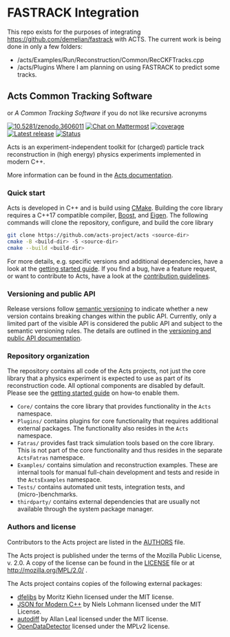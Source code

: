 # FASTRACK Integration

This repo exists for the purposes of integrating https://github.com/demelian/fastrack with ACTS. The current work is being done in only a few folders:
- /acts/Examples/Run/Reconstruction/Common/RecCKFTracks.cpp
- /acts/Plugins
Where I am planning on using FASTRACK to predict some tracks.

## Acts Common Tracking Software

or *A Common Tracking Software* if you do not like recursive acronyms

[![10.5281/zenodo.3606011](https://badgen.net/badge/DOI/10.5281%2Fzenodo.3606011/blue)](https://doi.org/10.5281/zenodo.3606011)
[![Chat on Mattermost](https://badgen.net/badge/chat/on%20mattermost/cyan)](https://mattermost.web.cern.ch/acts/)
[![coverage](https://badgen.net/codecov/c/github/acts-project/acts/master)](https://codecov.io/gh/acts-project/acts/branch/master)
[![Latest release](https://badgen.net/github/release/acts-project/acts)](https://github.com/acts-project/acts/releases)
[![Status](https://badgen.net/github/status/acts-project/acts)](https://github.com/acts-project/acts/actions)

Acts is an experiment-independent toolkit for (charged) particle track
reconstruction in (high energy) physics experiments implemented in modern C++.

More information can be found in the [Acts documentation](https://acts.readthedocs.io/).

### Quick start

Acts is developed in C++ and is build using [CMake](https://cmake.org). Building
the core library requires a C++17 compatible compiler,
[Boost](http://boost.org), and [Eigen](http://eigen.tuxfamily.org). The
following commands will clone the repository, configure, and build the core
library

```sh
git clone https://github.com/acts-project/acts <source-dir>
cmake -B <build-dir> -S <source-dir>
cmake --build <build-dir>
```

For more details, e.g. specific versions and additional dependencies, have a
look at the [getting started guide](docs/getting_started.md). If you find a bug,
have a feature request, or want to contribute to Acts, have a look at the
[contribution guidelines](CONTRIBUTING.rst).

### Versioning and public API

Release versions follow [semantic versioning](https://semver.org/spec/v2.0.0.html)
to indicate whether a new version contains breaking changes within the public API.
Currently, only a limited part of the visible API is considered the public API
and subject to the semantic versioning rules. The details are outlined in the
[versioning and public API documentation](docs/versioning.rst).

### Repository organization

The repository contains all code of the Acts projects, not just the core library
that a physics experiment is expected to use as part of its reconstruction code.
All optional components are disabled by default. Please see the
[getting started guide](docs/getting_started.md) on how-to enable them.

-   `Core/` contains the core library that provides functionality in the `Acts`
    namespace.
-   `Plugins/` contains plugins for core functionality that requires
    additional external packages. The functionality also resides in the `Acts`
    namespace.
-   `Fatras/` provides fast track simulation tools based on the core
    library. This is not part of the core functionality and thus resides in the
    separate `ActsFatras` namespace.
-   `Examples/` contains simulation and reconstruction examples. These are
    internal tools for manual full-chain development and tests and reside in
    the `ActsExamples` namespace.
-   `Tests/` contains automated unit tests, integration tests, and
    (micro-)benchmarks.
-   `thirdparty/` contains external dependencies that are usually not available
    through the system package manager.

### Authors and license

Contributors to the Acts project are listed in the [AUTHORS](AUTHORS) file.

The Acts project is published under the terms of the Mozilla Public License, v. 2.0.
A copy of the license can be found in the [LICENSE](LICENSE) file or at
http://mozilla.org/MPL/2.0/ .

The Acts project contains copies of the following external packages:

-   [dfelibs](https://gitlab.cern.ch/msmk/dfelibs) by Moritz Kiehn
    licensed under the MIT license.
-   [JSON for Modern C++](https://github.com/nlohmann/json) by Niels Lohmann
    licensed under the MIT License.
-   [autodiff](https://github.com/autodiff/autodiff/) by Allan Leal licensed
    under the MIT license.
-   [OpenDataDetector](https://github.com/acts-project/OpenDataDetector)
    licensed under the MPLv2 license.
